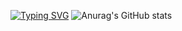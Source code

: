 <a href="https://git.io/typing-svg"><img src="https://readme-typing-svg.demolab.com?font=Fira+Code&size=27&duration=1500&pause=500&color=F79385&background=FFF5F100&multiline=true&width=520&height=120&lines=patience+is+key+in+life;耐+心+是+生+活+的+关+键" alt="Typing SVG" /></a>
![Anurag's GitHub stats](https://github-readme-stats.vercel.app/api?username=HOWILLMAKEIT)


